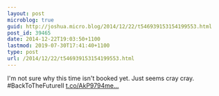 ```yaml
---
layout: post
microblog: true
guid: http://joshua.micro.blog/2014/12/22/t546939153154199553.html
post_id: 39465
date: 2014-12-22T19:03:50+1100
lastmod: 2019-07-30T17:41:40+1100
type: post
url: /2014/12/22/t546939153154199553.html
---
```

I'm not sure why this time isn't booked yet. Just seems cray cray. #BackToTheFutureII [t.co/AkP9794me...](http://t.co/AkP9794meg)
